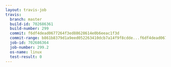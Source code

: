 ```yaml
---
layout: travis-job
travis:
  branch: master
  build-id: 702686361
  build-number: 299
  commit: f6df4dead0677264f3ed88628614e0b6eeac1f3d
  commit-range: b861b8379d1a9eed052263410dcb7a14f9f8cdde...f6df4dead0677264f3ed88628614e0b6eeac1f3d
  job-id: 702686364
  job-number: 299.2
  os-name: linux
  test-result: 0
---
```

